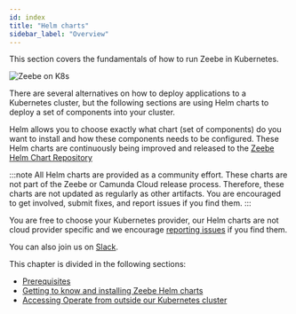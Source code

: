 ```yaml
---
id: index
title: "Helm charts"
sidebar_label: "Overview"
---
```


This section covers the fundamentals of how to run Zeebe in Kubernetes.

![Zeebe on K8s](assets/zeebe-k8s-helm.png)

There are several alternatives on how to deploy applications to a Kubernetes cluster, but the following sections are using Helm charts to deploy a set of components into your cluster.

Helm allows you to choose exactly what chart (set of components) do you want to install and how these components needs to be configured. These Helm charts are continuously being improved and released to the [Zeebe Helm Chart Repository](http://helm.camunda.io)

:::note
All Helm charts are provided as a community effort. These charts are not part of the Zeebe or Camunda Cloud release process. Therefore, these charts are not updated as regularly as other artifacts. You are encouraged to get involved, submit fixes, and report issues if you find them.
:::

You are free to choose your Kubernetes provider, our Helm charts are not cloud provider specific and we encourage [reporting issues](http://github.com/camunda-community-hub/zeebe-full-helm/issues) if you find them.

You can also join us on [Slack](https://camunda-cloud.slack.com/).

This chapter is divided in the following sections:

- [Prerequisites](prerequisites.md)
- [Getting to know and installing Zeebe Helm charts](installing-helm.md)
- [Accessing Operate from outside our Kubernetes cluster](accessing-operate.md)
